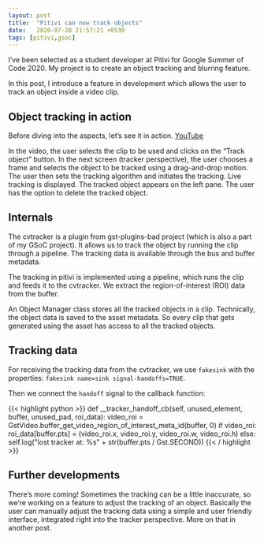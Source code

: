 ```yaml
---
layout: post
title:  "Pitivi can now track objects"
date:   2020-07-28 21:57:21 +0530
tags: [pitivi,gsoc]
---
```

I’ve been selected as a student developer at Pitivi for Google Summer of Code 2020.
My project is to create an object tracking and blurring feature.

In this post, I introduce a feature in development which allows the user to track an object inside a video clip.

## Object tracking in action
Before diving into the aspects, let’s see it in action. 
[YouTube](https://youtu.be/XdGxU19F_Hs)
	
In the video, the user selects the clip to be used and clicks on the “Track object” button. In the next screen (tracker perspective), the user chooses a frame and selects the object to be tracked using a drag-and-drop motion. The user then sets the tracking algorithm and initiates the tracking. Live tracking is displayed. The tracked object appears on the left pane. The user has the option to delete the tracked object.

## Internals		
The cvtracker is a plugin from gst-plugins-bad project (which is also a part of my GSoC project). It allows us to track the object by running the clip through a pipeline. The tracking data is available through the bus and buffer metadata.

The tracking in pitivi is implemented using a pipeline, which runs the clip and feeds it to the cvtracker. We extract the region-of-interest (ROI) data from the buffer.

An Object Manager class stores all the tracked objects in a clip. Technically, the object data is saved to the asset metadata. 
So every clip that gets generated using the asset has access to all the tracked objects.

## Tracking data
For receiving the tracking data from the cvtracker, we use `fakesink` with the properties: `fakesink name=sink signal-handoffs=TRUE`.

Then we connect the `handoff` signal to the callback function:

{{< highlight python >}}
def __tracker_handoff_cb(self, unused_element, buffer, unused_pad, roi_data):
    video_roi = GstVideo.buffer_get_video_region_of_interest_meta_id(buffer, 0)
    if video_roi:
        roi_data[buffer.pts] = (video_roi.x, video_roi.y, video_roi.w, video_roi.h)
    else:
        self.log("lost tracker at: %s" + str(buffer.pts / Gst.SECOND))
{{< / highlight >}}

## Further developments
There’s more coming!
Sometimes the tracking can be a little inaccurate, so we’re working on a feature to adjust the tracking of an object. Basically the user can manually adjust the tracking data using a simple and user friendly interface, integrated right into the tracker perspective. More on that in another post.
